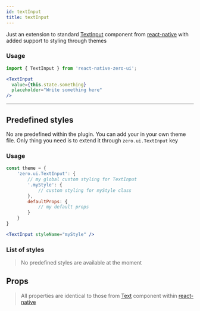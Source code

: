 ```yaml
---
id: textInput
title: textInput
---
```


Just an extension to standard [TextInput](https://facebook.github.io/react-native/docs/textinput.html) component from [react-native](https://facebook.github.io/react-native/) with added support to styling through themes



### Usage


```jsx
import { TextInput } from 'react-native-zero-ui';

<TextInput
  value={this.state.something}
  placeholder="Write something here"
/>
```

---





## Predefined styles

No are predefined within the plugin. You can add your in your own theme file. Only thing you need is to extend it through `zero.ui.TextInput` key



### Usage

```js
const theme = {
    'zero.ui.TextInput': {
        // my global custom styling for TextInput
        '.myStyle': {
            // custom styling for myStyle class
        },
        defaultProps: {
            // my default props
        }
    }
}
```

```jsx
<TextInput styleName="myStyle" />
```



### List of styles

> No predefined styles are available at the moment



## Props

> All properties are identical to those from [Text](http://facebook.github.io/react-native/docs/text.html#props) component within [react-native](http://facebook.github.io/react-native)


